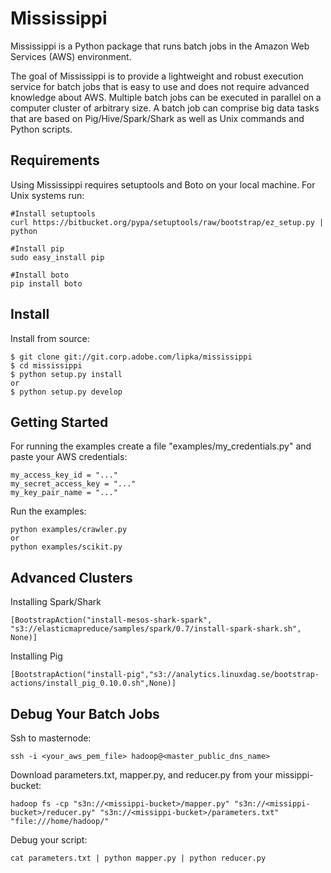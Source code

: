 Mississippi
===========
Mississippi is a Python package that runs batch jobs in the Amazon Web Services (AWS) environment.

The goal of Mississippi is to provide a lightweight and robust execution service for batch jobs that is easy to use and does not require advanced knowledge about AWS. Multiple batch jobs can be executed in parallel on a computer cluster of arbitrary size. A batch job can comprise big data tasks that are based on Pig/Hive/Spark/Shark as well as Unix commands and Python scripts.

Requirements
------------
Using Mississippi requires setuptools and Boto on your local machine. For Unix systems run:
```
#Install setuptools
curl https://bitbucket.org/pypa/setuptools/raw/bootstrap/ez_setup.py | python

#Install pip
sudo easy_install pip

#Install boto
pip install boto
```

Install
-------
Install from source:
```
$ git clone git://git.corp.adobe.com/lipka/mississippi
$ cd mississippi
$ python setup.py install
or
$ python setup.py develop
```

Getting Started
---------------
For running the examples create a file "examples/my_credentials.py" and paste your AWS credentials:
```
my_access_key_id = "..."
my_secret_access_key = "..."
my_key_pair_name = "..."
```

Run the examples:
```
python examples/crawler.py
or
python examples/scikit.py
```

Advanced Clusters
-----------------
Installing Spark/Shark
```
[BootstrapAction("install-mesos-shark-spark", "s3://elasticmapreduce/samples/spark/0.7/install-spark-shark.sh", None)]
```

Installing Pig
```
[BootstrapAction("install-pig","s3://analytics.linuxdag.se/bootstrap-actions/install_pig_0.10.0.sh",None)]
```


Debug Your Batch Jobs
---------------------
Ssh to masternode:
```
ssh -i <your_aws_pem_file> hadoop@<master_public_dns_name>
```

Download parameters.txt, mapper.py, and reducer.py from your missippi-bucket:
```
hadoop fs -cp "s3n://<missippi-bucket>/mapper.py" "s3n://<missippi-bucket>/reducer.py" "s3n://<missippi-bucket>/parameters.txt" "file:///home/hadoop/"
```

Debug your script:
``` 
cat parameters.txt | python mapper.py | python reducer.py
``` 